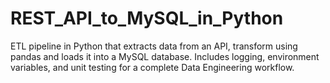 # REST_API_to_MySQL_in_Python
ETL pipeline in Python that extracts data from an API, transform using pandas and loads it into a MySQL database. Includes logging, environment variables, and unit testing for a complete Data Engineering workflow.
